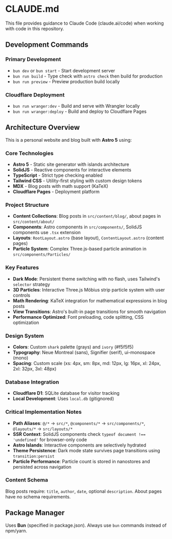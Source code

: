 # CLAUDE.md

This file provides guidance to Claude Code (claude.ai/code) when working with code in this repository.

## Development Commands

### Primary Development
- `bun dev` or `bun start` - Start development server
- `bun run build` - Type check with `astro check` then build for production
- `bun run preview` - Preview production build locally

### Cloudflare Deployment
- `bun run wranger:dev` - Build and serve with Wrangler locally
- `bun run wranger:deploy` - Build and deploy to Cloudflare Pages

## Architecture Overview

This is a personal website and blog built with **Astro 5** using:

### Core Technologies
- **Astro 5** - Static site generator with islands architecture
- **SolidJS** - Reactive components for interactive elements
- **TypeScript** - Strict type checking enabled
- **Tailwind CSS** - Utility-first styling with custom design tokens
- **MDX** - Blog posts with math support (KaTeX)
- **Cloudflare Pages** - Deployment platform

### Project Structure
- **Content Collections**: Blog posts in `src/content/blog/`, about pages in `src/content/about/`
- **Components**: Astro components in `src/components/`, SolidJS components use `.tsx` extension
- **Layouts**: `RootLayout.astro` (base layout), `ContentLayout.astro` (content pages)
- **Particle System**: Complex Three.js-based particle animation in `src/components/Particles/`

### Key Features
- **Dark Mode**: Persistent theme switching with no flash, uses Tailwind's `selector` strategy
- **3D Particles**: Interactive Three.js Möbius strip particle system with user controls
- **Math Rendering**: KaTeX integration for mathematical expressions in blog posts
- **View Transitions**: Astro's built-in page transitions for smooth navigation
- **Performance Optimized**: Font preloading, code splitting, CSS optimization

### Design System
- **Colors**: Custom `shark` palette (grays) and `ivory` (#f5f5f5)
- **Typography**: Neue Montreal (sans), Signifier (serif), ui-monospace (mono)
- **Spacing**: Custom scale (xs: 4px, sm: 8px, md: 12px, lg: 16px, xl: 24px, 2xl: 32px, 3xl: 48px)

### Database Integration
- **Cloudflare D1**: SQLite database for visitor tracking
- **Local Development**: Uses `local.db` (gitignored)

### Critical Implementation Notes
- **Path Aliases**: `@/*` → `src/*`, `@components/*` → `src/components/*`, `@layouts/*` → `src/layouts/*`
- **SSR Context**: SolidJS components check `typeof document !== 'undefined'` for browser-only code
- **Astro Islands**: Interactive components are selectively hydrated
- **Theme Persistence**: Dark mode state survives page transitions using `transition:persist`
- **Particle Performance**: Particle count is stored in nanostores and persisted across navigation

### Content Schema
Blog posts require: `title`, `author`, `date`, optional `description`. About pages have no schema requirements.

## Package Manager
Uses **Bun** (specified in package.json). Always use `bun` commands instead of npm/yarn.